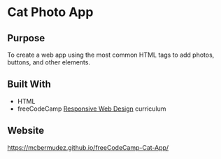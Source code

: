 # Cat Photo App

## Purpose

To create a web app using the most common HTML tags to add photos, buttons, and other elements.

## Built With

- HTML
- freeCodeCamp <a href="https://www.freecodecamp.org/learn/2022/responsive-web-design/">Responsive Web Design</a> curriculum

## Website

https://mcbermudez.github.io/freeCodeCamp-Cat-App/
